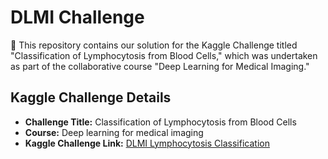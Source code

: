 # DLMI Challenge

🔬 This repository contains our solution for the Kaggle Challenge titled "Classification of Lymphocytosis from Blood Cells," which was undertaken as part of the collaborative course "Deep Learning for Medical Imaging."

## Kaggle Challenge Details

- **Challenge Title:** Classification of Lymphocytosis from Blood Cells
- **Course:** Deep learning for medical imaging
- **Kaggle Challenge Link:** [DLMI Lymphocytosis Classification](https://www.kaggle.com/competitions/dlmi-lymphocytosis-classification/leaderboard)
